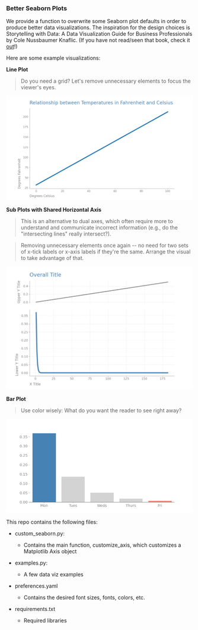 ### Better Seaborn Plots

We provide a function to overwrite some Seaborn plot defaults in order to produce better data visualizations. The inspiration for the design choices is Storytelling with Data: A Data Visualization Guide for Business Professionals by Cole Nussbaumer Knaflic. (If you have not read/seen that book, check it [out](https://www.amazon.com/gp/product/1119002257/ref=as_li_qf_asin_il_tl?ie=UTF8&tag=storytellingwithdata-20&creative=9325&linkCode=as2&creativeASIN=1119002257&linkId=c9a5d9689e0665c8098acb1bd01b51e1)!) 

Here are some example visualizations: 

**Line Plot** 
> Do you need a grid? Let's remove unnecessary elements to focus the viewer's eyes.

![Line Plot](https://github.com/kpounder/graphing/blob/327c8dc73af6d01c6e3e4e24cda2291e7a4e3a3a/examples/line.png?raw=true)

**Sub Plots with Shared Horizontal Axis**
> This is an alternative to dual axes, which often require more to understand and communicate incorrect information (e.g., do the "intersecting lines" really intersect?).

> Removing unnecessary elements once again -- no need for two sets of x-tick labels or x-axis labels if they're the same. Arrange the visual to take advantage of that. 

![Sub Plots](https://github.com/kpounder/graphing/blob/327c8dc73af6d01c6e3e4e24cda2291e7a4e3a3a/examples/subplots.png?raw=true)

**Bar Plot**
> Use color wisely: What do you want the reader to see right away? 

![Bar Plot](https://github.com/kpounder/graphing/blob/327c8dc73af6d01c6e3e4e24cda2291e7a4e3a3a/examples/bar.png?raw=true)

This repo contains the following files:

* custom_seaborn.py:
    * Contains the main function, customize_axis, which customizes a Matplotlib Axis object

* examples.py: 
    * A few data viz examples

* preferences.yaml
    * Contains the desired font sizes, fonts, colors, etc.

* requirements.txt
    * Required libraries 
